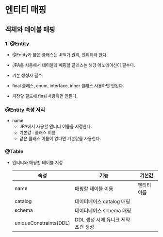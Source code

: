 # 엔티티 매핑

## 객체와 테이블 매핑

### 1. @Entity

- @Entity가 붙은 클래스는 JPA가 관리, 엔티티라 한다.
- JPA를 사용해서 테이블과 매핑할 클래스는 해당 어노테이션이 필수다. 

- 기본 생성자 필수
- final 클래스, enum, interface, inner 클래스 사용하면 안된다.
- 저장할 필드에 final 사용하면 안된다.

### @Entity 속성 저리

- name
  - JPA에서 사용할 엔티티 이름을 지정한다.
  - 기본값 : 클래스 이름
  - 같은 클래스 이름이 없다면 기본값을 사용한다.

### @Table

- 엔티티와 매핑할 테이블 지정

  | 속성                   | 기능                                | 기본값      |
  | ---------------------- | ----------------------------------- | ----------- |
  | name                   | 매핑할 테이블 이름                  | 엔티티 이름 |
  | catalog                | 데이터베이스 catalog 매핑           |             |
  | schema                 | 데이터베이스 schema 매핑            |             |
  | uniqueConstraints(DDL) | DDL 생성 시에 유니크 제약 조건 생성 |             |

  